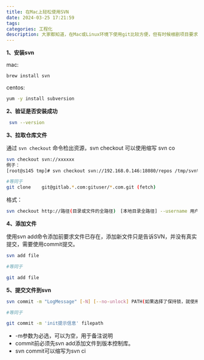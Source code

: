 ```yaml
---
title: 在Mac上轻松使用SVN
date: 2024-03-25 17:21:59
tags:
categories: 工程化
description: 大家都知道，在Mac或Linux环境下使用git比较方便，但有时候根剧项目要求又不得不使用SVN，在windows系统上面有我们最为熟悉的小乌龟（TortoiseSVN,下载链接：https://tortoisesvn.net/downloads.zh.html）在mac系统上面则很少svn的工具，本文就带大家对比Git，介绍如何在Mac上轻松使用命令行进行操作SVN，同时提升开发人员的格调。
---
```


**1、安装svn**

mac:

```bash
brew install svn
```

centos:

```bash
yum -y install subversion
```

**2、验证是否安装成功**

```bash
 svn --version
```

**3、拉取仓库文件**

通过 `svn checkout` 命令检出资源，svn checkout 可以使用缩写 svn co

```bash
svn checkout svn://xxxxxx
例子：
[root@s145 tmp]# svn checkout svn://192.168.0.146:18080/repos /tmp/svntest --username=testuser

#等同于
git clone    git@gitlab.*.com:gituser/*.com.git (fetch)
```

格式：

```bash
svn checkout http://路径(目录或文件的全路径)　[本地目录全路径] --username 用户名 --password 密码
```

**4、添加文件**

使用svn add命令添加前要求文件已存在，添加新文件只是告诉SVN，并没有真实提交，需要使用commit提交。

```bash
svn add file

#等同于

git add file
```

**5、提交文件到svn**

```bash
svn commit -m "LogMessage" [-N] [--no-unlock] PATH(如果选择了保持锁，就使用--no-unlock开关)

#等同于

git commit -m 'init提示信息' filepath
```

- -m参数为必选，可以为空，用于备注说明
- commit前必须先svn add添加文件到版本控制库。
- svn commit可以缩写为svn ci


